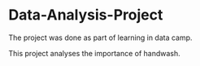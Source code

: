 # Data-Analysis-Project
The project was done as part of learning in data camp. 

This project analyses the importance of handwash.
